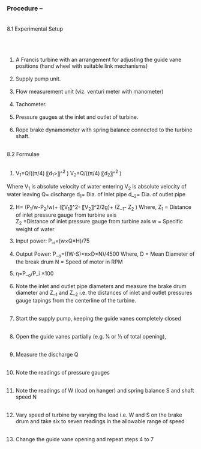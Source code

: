 ### Procedure – <br><br>
8.1	Experimental Setup<br><br>
<images src="images/image1.png"><br><br>
1.	A Francis turbine with an arrangement for adjusting the guide vane positions (hand wheel with suitable link mechanisms)<br><br>
2.	Supply pump unit.<br><br>
3.	Flow measurement unit (viz. venturi meter with manometer)<br><br>
4.	Tachometer.<br><br>
5.	Pressure gauges at the inlet and outlet of turbine.<br><br>
6.	Rope brake dynamometer with spring balance connected to the turbine shaft.<br><br>

8.2	Formulae <br><br>
1.	V<sub>1</sub>=Q/((π/4) 〖d<sub>1</sub>>〗^<sup>2</sup> )      V<sub>2</sub>=Q/((π/4) 〖d<sub>2</sub>〗^<sup>2</sup> )

Where V<sub>1</sub> is absolute velocity of water entering
V<sub>2</sub> is absolute velocity of water leaving
Q= discharge
d<sub>1</sub>= Dia. of Inlet pipe 
d_<sub>2</sub>= Dia. of outlet pipe

2. H= (P<sub>1</sub>/w-P<sub>2</sub>/w)+ (〖V<sub>1</sub>〗^2- 〖V<sub>2</sub>〗^2/2g)+ (Z_<sub>1</sub>- Z<sub>2</sub> )
Where, Z<sub>1</sub> = Distance of inlet pressure gauge from turbine axis  
Z<sub>2</sub>  =Distance of inlet pressure gauge from turbine axis 
w = Specific weight of water

3. Input power: P_<sub>i</sub>=(w×Q×H)/75 
4. Output Power: P_<sub>o</sub>=((W-S)×π×D×N)/4500
Where, D = Mean Diameter of the break drum
N = Speed of motor in RPM

5. η=P_<sub>o</sub>/P_i ×100

1. Note the inlet and outlet pipe diameters and measure the brake drum diameter and Z_<sub>1</sub> and Z_<sub>2</sub> i.e. the distances of inlet and outlet pressures gauge tapings from the centerline of the turbine.<br><br>
2. Start the supply pump, keeping the guide vanes completely closed<br><br>
3. Open the guide vanes partially (e.g.  1⁄4 or 1⁄2   of total opening),<br><br>
4. Measure the discharge Q <br><br>
5. Note the readings of pressure gauges<br><br>
6. Note the readings of W (load on hanger) and spring balance S and shaft speed N <br><br>
7. Vary speed of turbine by varying the load i.e. W and S on the brake drum and take six to seven readings in the allowable range of speed <br><br>
8. Change the guide vane opening and repeat steps 4 to 7 
